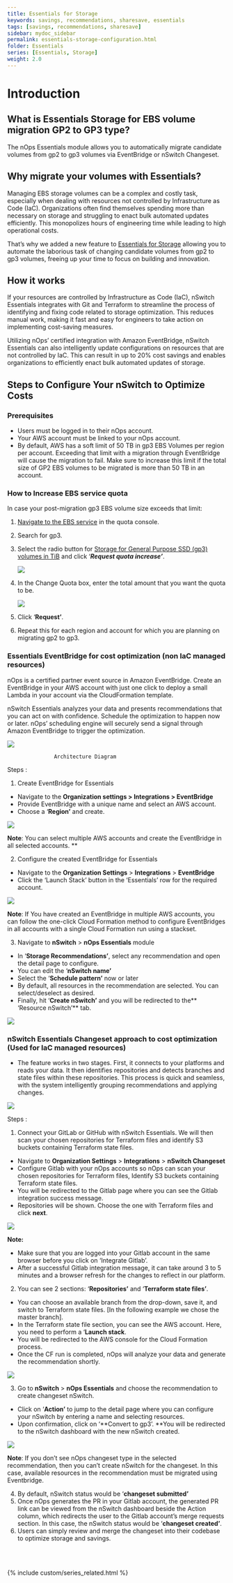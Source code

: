 ```yaml
---
title: Essentials for Storage
keywords: savings, recommendations, sharesave, essentials
tags: [savings, recommendations, sharesave]
sidebar: mydoc_sidebar
permalink: essentials-storage-configuration.html
folder: Essentials
series: [Essentials, Storage]
weight: 2.0
---
```


# Introduction #

## What is Essentials Storage for EBS volume migration GP2 to GP3 type? ##

The nOps Essentials module allows you to automatically migrate candidate volumes from gp2 to gp3 volumes via EventBridge or nSwitch Changeset.

## Why migrate your volumes with Essentials? ##

Managing EBS storage volumes can be a complex and costly task, especially when dealing with resources not controlled by Infrastructure as Code (IaC). Organizations often find themselves spending more than necessary on storage and struggling to enact bulk automated updates efficiently. This monopolizes hours of engineering time while leading to high operational costs.


That’s why we added a new feature to [Essentials for Storage](https://www.nops.io/essentials/) allowing you to automate the laborious task of changing candidate volumes from gp2 to gp3 volumes, freeing up your time to focus on building and innovation.

## How it works ##

If your resources are controlled by Infrastructure as Code (IaC), nSwitch Essentials integrates with Git and Terraform to streamline the process of identifying and fixing code related to storage optimization. This reduces manual work, making it fast and easy for engineers to take action on implementing cost-saving measures.


Utilizing nOps’ certified integration with Amazon EventBridge, nSwitch Essentials can also intelligently update configurations on resources that are not controlled by IaC. This can result in up to 20% cost savings and enables organizations to efficiently enact bulk automated updates of storage.


## Steps to Configure Your nSwitch to Optimize Costs ##



### Prerequisites ###
* Users must be logged in to their nOps account. 
* Your AWS account must be linked to your nOps account.
* By default, AWS has a soft limit of 50 TB in gp3 EBS Volumes per region per account. Exceeding that limit with a migration through EventBridge will cause the migration to fail. Make sure to increase this limit if the total size of GP2 EBS volumes to be migrated is more than 50 TB in an account.


### How to Increase EBS service quota ###

In case your post-migration gp3 EBS volume size exceeds that limit:

1. [Navigate to the EBS service](https://console.aws.amazon.com/servicequotas/home/services/ebs/quotas) in the quota console.
2. Search for gp3.
3. Select the radio button for [Storage for General Purpose SSD (gp3) volumes in TiB](https://console.aws.amazon.com/servicequotas/home/services/ebs/quotas/L-7A658B76) and click ‘**_Request quota increase’_**.

        

	![](https://lh7-us.googleusercontent.com/vre-sDvnF4L69U4KLvhOme6gli1FvE97mIAouQBwjduEPDI7jaIhDfbP8A9Il9WQr5KNCCPu-eYBR-0o6V1z-QjLDhUOaOMJLpBVCBd06SOnXWKFiuExRYa0wj5Qzzuz8zYbxshKtzmbCMh_YBuokK7cK_wcuMSIv1C_ziLwIPtAwZ7yM2sWOwKxysg87w)


4. In the Change Quota box, enter the total amount that you want the quota to be.

	![](https://lh7-us.googleusercontent.com/UhvTEwp-Vm3MBOg6mY1I5mZXOZHUy8VnrsR3OfyWVQ3iFoCIhJ5kELO_0o7RrbDrvsUj5JpDaDYC6oVnitBw7iVRpKVfa-znUxYf4iGsFBrumW7DbPjU0d819Tc81cxqLXt3Jvx_E-BM3DL9NYIl_SokgGEDZx1kzNrxcHSCN96LJWvzKHiFiAQ1VkHOIw)




5. Click ‘**Request’**.
6. Repeat this for each region and account for which you are planning on migrating gp2 to gp3.

### Essentials EventBridge for cost optimization (non IaC managed resources) ###

nOps is a certified partner event source in Amazon EventBridge. Create an EventBridge in your AWS account with just one click to deploy a small Lambda in your account via the CloudFormation template. 

nSwitch Essentials analyzes your data and presents recommendations that you can act on with confidence.  Schedule the optimization to happen now or later. nOps’ scheduling engine will securely send a signal through Amazon EventBridge to trigger the optimization.



![](https://lh7-us.googleusercontent.com/MOfjgtoW8Tnv_QDq2-0LTWudvqbK5xSZ4D439lI2zCGDPp4Od3Y65IxUB5xBkX-H1ZZKzG2sI71JP5C-ygO3Yi6dfakih2Qmq-BUUhAGUyfsajNIOkNMR70v8cVr6pZyxDJvGW-KTPvcRZTvx-YIfKL6oS7x1vMO0sxs7r48JnyG6Oqam3XKYhq7waysow)


				   Architecture Diagram

Steps : 



1. Create EventBridge for Essentials
* Navigate to the **Organization settings > Integrations > EventBridge**
* Provide EventBridge with a unique name and select an AWS account.
* Choose a ‘**Region’** and create.

![](https://lh7-us.googleusercontent.com/eWs7HOTD9zpg7EyGynYDPqhehUwKihyC0qpc0JW9JO1MZXF8wrgINcMPWwgNiGjf8C_t3-STmKq_oqjdBciIhA_H9LxT3P291zDEYDXH1ZYxbCaHF__SuaOuDxA54hm6tgtLTh2w1aGG5wm-9BsqLhGYMZIbDC0p8Qrh95KRDNxKUP98DzTVQc-mp2uW8g)


**Note**: You can select multiple AWS accounts and create the EventBridge in all selected accounts. **



2. Configure the created EventBridge for Essentials
* Navigate to the **Organization Settings** > **Integrations** > **EventBridge**
* Click the ‘Launch Stack’ button in the ‘Essentials’ row for the required account. 

![](https://lh7-us.googleusercontent.com/YAFwDim8kN8JLnCMusgISE3qOu8Lj7cxALFRYaf6HbxRfjm347d1kwZ51PNE4QP-F4hufvI64oFk3w5mFWccuXQpkacdWHcCULMXEctCJs3ZxByR4rAFO2xP90ZtTyML77igmqdGiYgQTKAJG-j2K_3CKWhEy1GBxolzCyB0nYT_fGSu_-zC16bw4LKNHA)

**Note**: If You have created an EventBridge in multiple AWS accounts, you can follow the one-click Cloud Formation method to configure EventBridges in all accounts with a single Cloud Formation run using a stackset.



3. Navigate to **nSwitch** > **nOps Essentials** module
* In ‘**Storage Recommendations’**, select any recommendation and open the detail page to configure.
* You can edit the ‘**nSwitch name’**
* Select the ‘**Schedule pattern’** now or later
* By default, all resources in the recommendation are selected. You can select/deselect as desired.
* Finally, hit ‘**Create nSwitch’** and you will be redirected to the** ‘Resource nSwitch’** tab.

![](https://lh7-us.googleusercontent.com/weVdFB3zUV0EIU0Y2lvjsrAfx57gUvgZTfmpT_7Suzb5HF5pSKWs7LMAkFpZMxpkteSqn2xO0GOEq-hkkl-RodoR0Dn1UrJnUdY_kVEyoGhlXxPIaRCnYBliluHjmXen3hqPVB45aQ2MV949TYrDfDeKYM9oeSEmZWLM4fsvNKNLhNE3rfY9a4HMMUvcgg)



### nSwitch Essentials Changeset approach to cost optimization (Used for IaC managed resources) ###

* The feature works in two stages. First, it connects to your platforms and reads your data. It then identifies repositories and detects branches and state files within these repositories. This process is quick and seamless, with the system intelligently grouping recommendations and applying changes.

![](https://lh7-us.googleusercontent.com/6bf1bSjVtp4ANybtwP-KdDL3lJOvii9rbbw6Hfta4UEWEQEtDEq856SzGrvUxTib9E-9dhDlNPJ-NCZASqYYOcD4pyk4MqeCzMqN-6cX_7Oi0AJ4tfOG5jS-4mWq-KJQZIwbGX_9ROo4XhiDBGBIcJuey_dvoYINDaSbO0i0y_WvtOxpk2NMtY5DedaO0Q)


Steps : 



1. Connect your GitLab or GitHub with nSwitch Essentials. We will then scan your chosen repositories for Terraform files and identify S3 buckets containing Terraform state files.
* Navigate to **Organization Settings** > **Integrations** > **nSwitch Changeset**
* Configure Gitlab with your nOps accounts so nOps can scan your chosen repositories for Terraform files, Identify S3 buckets containing Terraform state files.
* You will be redirected to the Gitlab page where you can see the Gitlab integration success message.
* Repositories will be shown. Choose the one with Terraform files and click **next**.


![](https://lh7-us.googleusercontent.com/IXWqHBy4ZtYByPH7uIQAuWdlRKqkmba5Xjc5xU9fxOcH0ShfoufCietuNV8_Jovv3L_UPV94G3k26m9dakk-6TPhgWsJ9dL5rRTkb3MmINFZRBLefc3a7UZR41xeXotVBOIHmAxWxqJYesQqFrydQB2vWLdiocvbubr7llReOuxaY6q96g0g9inGX7JVLg)


**Note:**


* Make sure that you are logged into your Gitlab account in the same browser before you click on ‘Integrate Gitlab’.
* After a successful Gitlab integration message, it can take around 3 to 5 minutes and a browser refresh for the changes to reflect in our platform.

2. You can see 2 sections: ‘**Repositories’** and ‘**Terraform state files’**. 
* You can choose an available branch from the drop-down, save it, and switch to Terraform state files. [In the following example we chose the master branch].
* In the Terraform state file section, you can see the AWS account. Here,  you need to perform a ‘**Launch stack**.
* You will be redirected to the AWS console for the Cloud Formation process.
* Once the CF run is completed, nOps will analyze your data and generate the recommendation shortly. 

![](https://lh7-us.googleusercontent.com/Ej5ftIbj_tDyxVduH-Xtbv9OGmayfSuQMCTEASl7yCxAG7AVZC5iBsAgyrm7obrOur7l3PqfF7Hl-jg9yn6CgdPkR6Z-xA9M4Zeh4rzZT1zzCXOdfzfrx7QhGUfXgy2yk_I4rZwO4ySHsNfL8uXrWbpatlyRw2VHcqVMJLyIncfhgSkHe9iOGqTb9tN6Ww)



3. Go to **nSwitch** > **nOps Essentials** and choose the recommendation to create changeset nSwitch.
* Click on ‘**Action’** to jump to the detail page where you can configure your nSwitch by entering a name and selecting resources. 
* Upon confirmation, click on ‘**Convert to gp3’. **You will be redirected to the nSwitch dashboard with the new nSwitch created.

![](https://lh7-us.googleusercontent.com/g3cSQuv5BILUxNo8FGYagDjboEGqHoLJUpGLe-T_cRLAbF7wWYqxM-habhIO31WXC5VUTSzdZsMyop6yH_QiKSXsi5wuvOIY-IWVgAuGd_39e8N2EzW_ehYm40JaftYkop0SffGHJHnGS1YkWC4UoQeW9Pk0xStEB809-Brt0olRPfTj4MdTGk2W4CVXsQ)

**Note**: If you don’t see nOps changeset type in the selected recommendation, then you can’t create nSwitch for the changeset. In this case,  available resources in the recommendation must be migrated using Eventbridge. 



4. By default, nSwitch status would be ‘**changeset submitted’**
5. Once nOps generates the PR in your Gitlab account, the generated PR link can be viewed from the nSwitch dashboard beside the Action column, which redirects the user to the Gitlab account’s merge requests section. In this case, the nSwitch status would be ‘**changeset created’**.
6. Users can simply review and merge the changeset into their codebase to optimize storage and savings. 


<br/><br/>

{% include custom/series_related.html %}